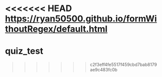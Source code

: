<<<<<<< HEAD
https://ryan50500.github.io/formWithoutRegex/default.html
=======
# quiz_test
>>>>>>> c2f3eff4fe5517f459cbd7bab8179ae9c483fc0b
